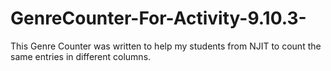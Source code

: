 # GenreCounter-For-Activity-9.10.3-
This Genre Counter was written  to help my students from NJIT to count the same entries in different columns.
